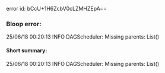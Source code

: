 error id: bCcU+1H6ZcbV0cLZMHZEpA==
### Bloop error:

25/06/18 00:20:13 INFO DAGScheduler: Missing parents: List()
#### Short summary: 

25/06/18 00:20:13 INFO DAGScheduler: Missing parents: List()
